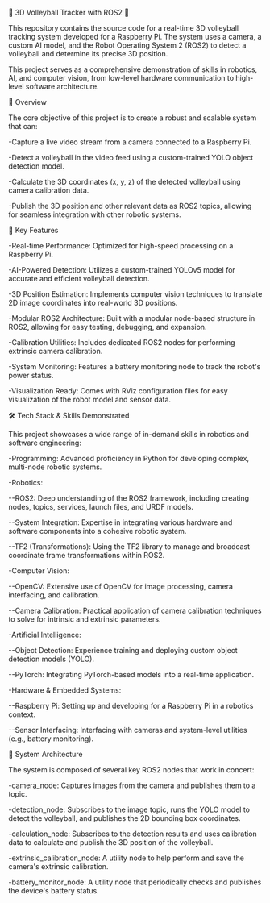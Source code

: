 🏐 3D Volleyball Tracker with ROS2 🤖

This repository contains the source code for a real-time 3D volleyball tracking system developed for a Raspberry Pi. The system uses a camera, a custom AI model, and the Robot Operating System 2 (ROS2) to detect a volleyball and determine its precise 3D position.

This project serves as a comprehensive demonstration of skills in robotics, AI, and computer vision, from low-level hardware communication to high-level software architecture.

🌟 Overview

The core objective of this project is to create a robust and scalable system that can:

-Capture a live video stream from a camera connected to a Raspberry Pi.

-Detect a volleyball in the video feed using a custom-trained YOLO object detection model.

-Calculate the 3D coordinates (x, y, z) of the detected volleyball using camera calibration data.

-Publish the 3D position and other relevant data as ROS2 topics, allowing for seamless integration with other robotic systems.

🚀 Key Features

-Real-time Performance: Optimized for high-speed processing on a Raspberry Pi.

-AI-Powered Detection: Utilizes a custom-trained YOLOv5 model for accurate and efficient volleyball detection.

-3D Position Estimation: Implements computer vision techniques to translate 2D image coordinates into real-world 3D positions.

-Modular ROS2 Architecture: Built with a modular node-based structure in ROS2, allowing for easy testing, debugging, and expansion.

-Calibration Utilities: Includes dedicated ROS2 nodes for performing extrinsic camera calibration.

-System Monitoring: Features a battery monitoring node to track the robot's power status.

-Visualization Ready: Comes with RViz configuration files for easy visualization of the robot model and sensor data.

🛠️ Tech Stack & Skills Demonstrated

This project showcases a wide range of in-demand skills in robotics and software engineering:

-Programming: Advanced proficiency in Python for developing complex, multi-node robotic systems.

-Robotics:

--ROS2: Deep understanding of the ROS2 framework, including creating nodes, topics, services, launch files, and URDF models.

--System Integration: Expertise in integrating various hardware and software components into a cohesive robotic system.

--TF2 (Transformations): Using the TF2 library to manage and broadcast coordinate frame transformations within ROS2.

-Computer Vision:

--OpenCV: Extensive use of OpenCV for image processing, camera interfacing, and calibration.

--Camera Calibration: Practical application of camera calibration techniques to solve for intrinsic and extrinsic parameters.

-Artificial Intelligence:

--Object Detection: Experience training and deploying custom object detection models (YOLO).

--PyTorch: Integrating PyTorch-based models into a real-time application.

-Hardware & Embedded Systems:

--Raspberry Pi: Setting up and developing for a Raspberry Pi in a robotics context.

--Sensor Interfacing: Interfacing with cameras and system-level utilities (e.g., battery monitoring).

🔧 System Architecture

The system is composed of several key ROS2 nodes that work in concert:

-camera_node: Captures images from the camera and publishes them to a topic.

-detection_node: Subscribes to the image topic, runs the YOLO model to detect the volleyball, and publishes the 2D bounding box coordinates.

-calculation_node: Subscribes to the detection results and uses calibration data to calculate and publish the 3D position of the volleyball.

-extrinsic_calibration_node: A utility node to help perform and save the camera's extrinsic calibration.

-battery_monitor_node: A utility node that periodically checks and publishes the device's battery status.

